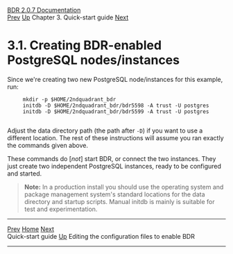   [BDR 2.0.7 Documentation](README.md)                                                                                              
  [Prev](quickstart.md "Quick-start guide")   [Up](quickstart.md)    Chapter 3. Quick-start guide    [Next](quickstart-editing.md "Editing the configuration files to enable BDR")  


# 3.1. Creating BDR-enabled PostgreSQL nodes/instances

Since we\'re creating two new PostgreSQL node/instances for this
example, run:

``` PROGRAMLISTING
     mkdir -p $HOME/2ndquadrant_bdr
     initdb -D $HOME/2ndquadrant_bdr/bdr5598 -A trust -U postgres
     initdb -D $HOME/2ndquadrant_bdr/bdr5599 -A trust -U postgres
     
```

Adjust the data directory path (the path after `-D`) if you
want to use a different location. The rest of these instructions will
assume you ran exactly the commands given above.

These commands do [*not*] start BDR, or connect the two
instances. They just create two independent PostgreSQL instances, ready
to be configured and started.

> **Note:** In a production install you should use the operating system
> and package management system\'s standard locations for the data
> directory and startup scripts. Manual initdb is mainly is suitable for
> test and experimentation.



  ---------------------------------------- -------------------------------------- ------------------------------------------------
  [Prev](quickstart.md)     [Home](README.md)      [Next](quickstart-editing.md)  
  Quick-start guide                         [Up](quickstart.md)     Editing the configuration files to enable BDR
  ---------------------------------------- -------------------------------------- ------------------------------------------------
